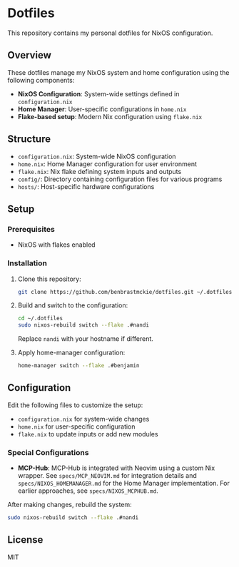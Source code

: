 # Dotfiles

This repository contains my personal dotfiles for NixOS configuration.

## Overview

These dotfiles manage my NixOS system and home configuration using the following components:

- **NixOS Configuration**: System-wide settings defined in `configuration.nix`
- **Home Manager**: User-specific configurations in `home.nix`
- **Flake-based setup**: Modern Nix configuration using `flake.nix`

## Structure

- `configuration.nix`: System-wide NixOS configuration
- `home.nix`: Home Manager configuration for user environment
- `flake.nix`: Nix flake defining system inputs and outputs
- `config/`: Directory containing configuration files for various programs
- `hosts/`: Host-specific hardware configurations

## Setup

### Prerequisites

- NixOS with flakes enabled

### Installation

1. Clone this repository:
   ```bash
   git clone https://github.com/benbrastmckie/dotfiles.git ~/.dotfiles
   ```

2. Build and switch to the configuration:
   ```bash
   cd ~/.dotfiles
   sudo nixos-rebuild switch --flake .#nandi
   ```
   
   Replace `nandi` with your hostname if different.

3. Apply home-manager configuration:
   ```bash
   home-manager switch --flake .#benjamin
   ```

## Configuration

Edit the following files to customize the setup:

- `configuration.nix` for system-wide changes
- `home.nix` for user-specific configuration
- `flake.nix` to update inputs or add new modules

### Special Configurations

- **MCP-Hub**: MCP-Hub is integrated with Neovim using a custom Nix wrapper. See `specs/MCP_NEOVIM.md` for integration details and `specs/NIXOS_HOMEMANAGER.md` for the Home Manager implementation. For earlier approaches, see `specs/NIXOS_MCPHUB.md`.

After making changes, rebuild the system:

```bash
sudo nixos-rebuild switch --flake .#nandi
```

## License

MIT